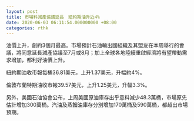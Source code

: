 ```yaml
---
layout: post
title: 市場料減產協議延長　紐約期油升近4%
date: 2020-06-03 06:11:54.000000000 +08:00
categories: rthk
---
```


油價上升，創約3個月最高。市場預計石油輸出國組織及其盟友在本周舉行的會議，將同意延長減產協議至7月或8月；加上全球各地陸續重啟經濟將有望帶動需求增加，都利好油價上升。

紐約期油收市報每桶36.81美元，上升1.37美元，升幅約4%。

倫敦布蘭特期油收市報39.57美元，上升1.25美元，升幅3.3%。

另外，美國石油協會公布，上周美國原油庫存出乎意料減少48.3萬桶，市場原先估計增加300萬桶。汽油及蒸餾油庫存分別增加170萬桶及590萬桶，都超出市場預期。
